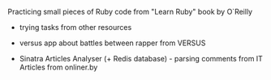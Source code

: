 Practicing small pieces of Ruby code from "Learn Ruby" book by O`Reilly 

+ trying tasks from other resources

+ versus app about battles between rapper from VERSUS

+ Sinatra Articles Analyser (+ Redis database) - parsing comments from IT Articles from onliner.by
